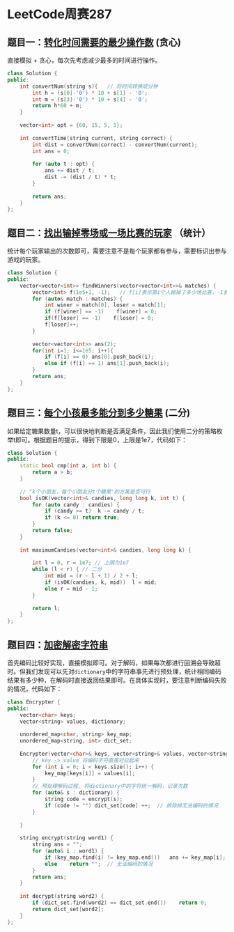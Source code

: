 # LeetCode周赛287

## 题目一：[转化时间需要的最少操作数](https://leetcode.cn/problems/minimum-number-of-operations-to-convert-time/) (贪心)

直接模拟 + 贪心，每次先考虑减少最多的时间进行操作。

```c++
class Solution {
public:
    int convertNum(string s){   // 将时间转换成分钟
        int h = (s[0]-'0') * 10 + s[1] - '0';
        int m = (s[3]-'0') * 10 + s[4] - '0';
        return h*60 + m;
    }
    
    vector<int> opt = {60, 15, 5, 1};
    
    int convertTime(string current, string correct) {
        int dist = convertNum(correct) - convertNum(current);
        int ans = 0;
        
        for (auto t : opt) {
            ans += dist / t;
            dist -= (dist / t) * t;
        }
        
        return ans;
    }
};
```

## 题目二：[找出输掉零场或一场比赛的玩家](https://leetcode.cn/problems/find-players-with-zero-or-one-losses/) （统计）

统计每个玩家输出的次数即可，需要注意不是每个玩家都有参与，需要标识出参与游戏的玩家。

```c++
class Solution {
public:
    vector<vector<int>> findWinners(vector<vector<int>>& matches) {
        vector<int> f(1e5+1, -1);   // f[i]表示第i个人输掉了多少场比赛，-1表示没有参加
        for (auto& match : matches) {
            int winer = match[0], loser = match[1];
            if (f[winer] == -1)    f[winer] = 0;
            if(f[loser] == -1)    f[loser] = 0;
            f[loser]++;
        }
        
        vector<vector<int>> ans(2);
        for(int i=1; i<=1e5; i++){
            if (f[i] == 0) ans[0].push_back(i);
            else if (f[i] == 1) ans[1].push_back(i);
        }
        return ans;
    }
};
```

## 题目三：[每个小孩最多能分到多少糖果](https://leetcode.cn/problems/maximum-candies-allocated-to-k-children/) (二分)

如果给定糖果数量t，可以很快地判断是否满足条件，因此我们使用二分的策略枚举t即可。根据题目的提示，得到下限是0，上限是1e7，代码如下：

```c++
class Solution {
public:
    static bool cmp(int a, int b) {
        return a > b;
    }
    
    // "k个小朋友，每个小朋友分t个糖果"的方案是否可行
    bool isOK(vector<int>& candies, long long k, int t) {
        for (auto candy : candies) {
            if (candy >= t)  k -= candy / t;
            if (k <= 0) return true;
        }
        return false;
    }
    
    int maximumCandies(vector<int>& candies, long long k) {
        
        int l = 0, r = 1e7;	// 上限为1e7
        while (l < r) {	// 二分
            int mid = (r - l + 1) / 2 + l;
            if (isOK(candies, k, mid))  l = mid;
            else r = mid - 1;
        }
        
        return l;
    }
};
```

## 题目四：[加密解密字符串](https://leetcode.cn/problems/encrypt-and-decrypt-strings/)

首先编码比较好实现，直接模拟即可。对于解码，如果每次都进行回溯会导致超时。但我们发现可以先对`dictionary`中的字符串事先进行预处理，统计相同编码结果有多少种，在解码时直接返回结果即可。在具体实现时，要注意判断编码失败的情况，代码如下：

```c++
class Encrypter {
public:
    vector<char> keys;
    vector<string> values, dictionary;
    
    unordered_map<char, string> key_map;
    unordered_map<string, int> dict_set;
    
    Encrypter(vector<char>& keys, vector<string>& values, vector<string>& dictionary): keys(keys), values(values), dictionary(dictionary) {
        // key -> value 将编码字符直接对应起来
        for (int i = 0; i < keys.size(); i++) {
            key_map[keys[i]] = values[i];
        }
        // 预处理解码过程, 将dictionary中的字符统一解码，记录次数
        for (auto& s : dictionary) {
            string code = encrypt(s);
            if (code != "") dict_set[code] ++;  // 排除掉无法编码的情况
        }
        
    }
    
    string encrypt(string word1) {
        string ans = "";
        for (auto& i : word1) {
            if (key_map.find(i) != key_map.end())   ans += key_map[i];
            else    return "";  // 无法编码的情况
        }
        return ans;
    }
    
    int decrypt(string word2) {
        if (dict_set.find(word2) == dict_set.end())    return 0;
        return dict_set[word2];
    }
};
```

